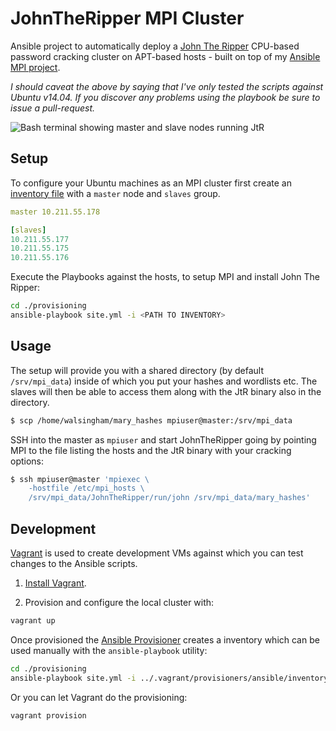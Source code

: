 # JohnTheRipper MPI Cluster

Ansible project to automatically deploy a [John The Ripper](http://www.openwall.com/john/) CPU-based password cracking cluster on APT-based hosts - built on top of my [Ansible MPI project](https://github.com/FlyingTopHat/Ansible-MPI-Cluster).

*I should caveat the above by saying that I've only tested the scripts against Ubuntu v14.04. If you discover any problems using the playbook be sure to issue a pull-request.*

![Bash terminal showing master and slave nodes running JtR](https://pbs.twimg.com/media/DDkeuIFXkAElI0t.png:large)

## Setup

To configure your Ubuntu machines as an MPI cluster first create an [inventory file](http://docs.ansible.com/ansible/intro_inventory.html) with a `master` node and `slaves` group.

```yml
master 10.211.55.178

[slaves]
10.211.55.177
10.211.55.175
10.211.55.176
```
Execute the Playbooks against the hosts, to setup MPI and install John The Ripper:

```bash
cd ./provisioning
ansible-playbook site.yml -i <PATH TO INVENTORY>
```

## Usage

The setup will provide you with a shared directory (by default `/srv/mpi_data`) inside of which you put your hashes and wordlists etc. The slaves will then be able to access them along with the JtR binary also in the directory.

```bash
$ scp /home/walsingham/mary_hashes mpiuser@master:/srv/mpi_data
```

SSH into the master as `mpiuser` and start JohnTheRipper going by pointing MPI to the file listing the hosts and the JtR binary with your cracking options:

```bash
$ ssh mpiuser@master 'mpiexec \
    -hostfile /etc/mpi_hosts \
    /srv/mpi_data/JohnTheRipper/run/john /srv/mpi_data/mary_hashes'
```

## Development

[Vagrant](https://www.vagrantup.com/) is used to create development VMs against which you can test changes to the Ansible scripts.

1. [Install Vagrant](https://www.vagrantup.com/docs/installation/).

2. Provision and configure
the local cluster with:

```bash
vagrant up
```

Once provisioned the [Ansible Provisioner](https://www.vagrantup.com/docs/provisioning/ansible.html) creates a inventory which can be used manually with the `ansible-playbook` utility:

```bash
cd ./provisioning
ansible-playbook site.yml -i ../.vagrant/provisioners/ansible/inventory/vagrant_ansible_inventory
```

Or you can let Vagrant do the provisioning:

```bash
vagrant provision
```
